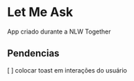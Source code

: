 # Let Me Ask

App criado durante a NLW Together

## Pendencias

[ ] colocar toast em interações do usuário